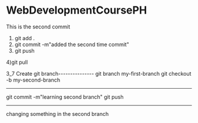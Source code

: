 # WebDevelopmentCoursePH
This is the second commit
1) git add .
2) git commit -m"added the second time commit"
3) git push

4)git pull


3_7 Create git branch---------------
git branch my-first-branch
git checkout -b my-second-branch

------------------------------------
git commit -m"learning second branch"
git push

----------------
changing something in the second branch